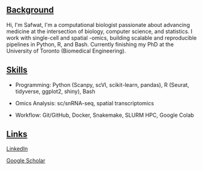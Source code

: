 <h2><u> Background</u></h2>

Hi, I'm Safwat, I'm a computational biologist passionate about advancing medicine at the intersection of biology, computer science, and statistics. I work with single-cell and spatial -omics, building scalable and reproducible pipelines in Python, R, and Bash. Currently finishing my PhD at the University of Toronto (Biomedical Engineering).

<h2><u> Skills</u></h2>

* Programming: Python (Scanpy, scVI, scikit-learn, pandas), R (Seurat, tidyverse, ggplot2, shiny), Bash

* Omics Analysis: sc/snRNA-seq, spatial transcriptomics

* Workflow: Git/GitHub, Docker, Snakemake, SLURM HPC, Google Colab

<h2><u> Links</u></h2>

[LinkedIn](https://www.linkedin.com/in/safwat-khan/)

[Google Scholar](https://scholar.google.com/citations?user=pVN75JgAAAAJ&hl=en)

